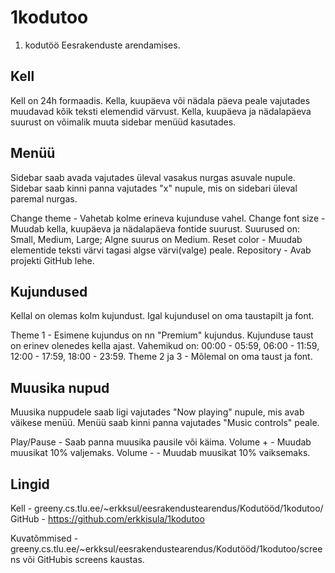# 1kodutoo
1. kodutöö Eesrakenduste arendamises.

## Kell
Kell on 24h formaadis. 
Kella, kuupäeva või nädala päeva peale vajutades muudavad kõik teksti elemendid värvust.
Kella, kuupäeva ja nädalapäeva suurust on võimalik muuta sidebar menüüd kasutades.

## Menüü
Sidebar saab avada vajutades üleval vasakus nurgas asuvale nupule.
Sidebar saab kinni panna vajutades "x" nupule, mis on sidebari üleval paremal nurgas.

Change theme - Vahetab kolme erineva kujunduse vahel.
Change font size - Muudab kella, kuupäeva ja nädalapäeva fontide suurust. Suurused on: Small, Medium, Large; Algne suurus on Medium.
Reset color - Muudab elementide teksti värvi tagasi algse värvi(valge) peale.
Repository - Avab projekti GitHub lehe.
## Kujundused
Kellal on olemas kolm kujundust. Igal kujundusel on oma taustapilt ja font.

Theme 1 - Esimene kujundus on nn "Premium" kujundus. Kujunduse taust on erinev olenedes kella ajast. Vahemikud on: 00:00 - 05:59, 06:00 - 11:59, 12:00 - 17:59, 18:00 - 23:59.
Theme 2 ja 3 - Mõlemal on oma taust ja font.
## Muusika nupud
Muusika nuppudele saab ligi vajutades "Now playing" nupule, mis avab väikese menüü.
Menüü saab kinni panna vajutades "Music controls" peale.

Play/Pause - Saab panna muusika pausile või käima.
Volume + - Muudab muusikat 10% valjemaks.
Volume - - Muudab muusikat 10% vaiksemaks.
## Lingid
Kell - greeny.cs.tlu.ee/~erkksul/eesrakendustearendus/Kodutööd/1kodutoo/
GitHub - https://github.com/erkkisula/1kodutoo

Kuvatõmmised - greeny.cs.tlu.ee/~erkksul/eesrakendustearendus/Kodutööd/1kodutoo/screens või GitHubis screens kaustas.
